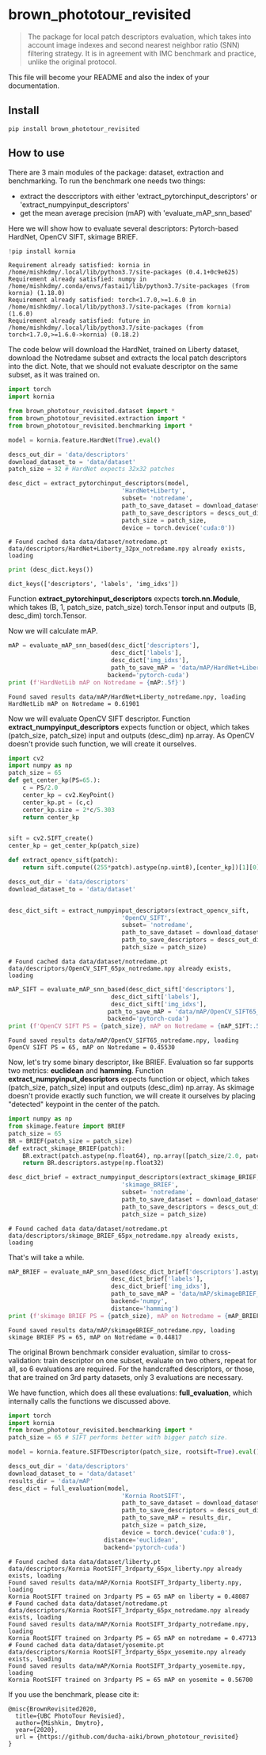 
# brown_phototour_revisited
> The package for local patch descriptors evaluation, which takes into account image indexes and second nearest neighbor ratio (SNN) filtering strategy. It is in agreement with IMC benchmark and practice, unlike the original protocol.


This file will become your README and also the index of your documentation.

## Install

`pip install brown_phototour_revisited`

## How to use

There are 3 main modules of the package: dataset, extraction and benchmarking. 
To run the benchmark one needs two things:
 - extract the desccriptors with either 'extract_pytorchinput_descriptors' or 'extract_numpyinput_descriptors'
 - get the mean average precision (mAP) with 'evaluate_mAP_snn_based'
 
Here we will show how to evaluate several descriptors: Pytorch-based HardNet, OpenCV SIFT, skimage BRIEF.



```python
!pip install kornia
```

    Requirement already satisfied: kornia in /home/mishkdmy/.local/lib/python3.7/site-packages (0.4.1+0c9e625)
    Requirement already satisfied: numpy in /home/mishkdmy/.conda/envs/fastai1/lib/python3.7/site-packages (from kornia) (1.18.0)
    Requirement already satisfied: torch<1.7.0,>=1.6.0 in /home/mishkdmy/.local/lib/python3.7/site-packages (from kornia) (1.6.0)
    Requirement already satisfied: future in /home/mishkdmy/.local/lib/python3.7/site-packages (from torch<1.7.0,>=1.6.0->kornia) (0.18.2)


The code below will download the HardNet, trained on Liberty dataset, download the Notredame subset and extracts the local patch descriptors into the dict. Note, that we should not evaluate descriptor on the same subset, as it was trained on.

```python
import torch
import kornia

from brown_phototour_revisited.dataset import *
from brown_phototour_revisited.extraction import *
from brown_phototour_revisited.benchmarking import *

model = kornia.feature.HardNet(True).eval()

descs_out_dir = 'data/descriptors'
download_dataset_to = 'data/dataset'
patch_size = 32 # HardNet expects 32x32 patches

desc_dict = extract_pytorchinput_descriptors(model,
                                'HardNet+Liberty',
                                subset= 'notredame', 
                                path_to_save_dataset = download_dataset_to,
                                path_to_save_descriptors = descs_out_dir,
                                patch_size = patch_size, 
                                device = torch.device('cuda:0'))
```

    # Found cached data data/dataset/notredame.pt
    data/descriptors/HardNet+Liberty_32px_notredame.npy already exists, loading


```python
print (desc_dict.keys())
```

    dict_keys(['descriptors', 'labels', 'img_idxs'])


Function **extract_pytorchinput_descriptors** expects **torch.nn.Module**, which takes (B, 1, patch_size, patch_size) torch.Tensor input and outputs (B, desc_dim) torch.Tensor.

Now we will calculate mAP.

```python
mAP = evaluate_mAP_snn_based(desc_dict['descriptors'],
                             desc_dict['labels'], 
                             desc_dict['img_idxs'],
                             path_to_save_mAP = 'data/mAP/HardNet+Liberty_notredame.npy',
                            backend='pytorch-cuda')
print (f'HardNetLib mAP on Notredame = {mAP:.5f}')
```

    Found saved results data/mAP/HardNet+Liberty_notredame.npy, loading
    HardNetLib mAP on Notredame = 0.61901


Now we will evaluate OpenCV SIFT descriptor. 
Function **extract_numpyinput_descriptors** expects function or object, which takes (patch_size, patch_size) input and outputs (desc_dim) np.array.
As OpenCV doesn't provide such function, we will create it ourselves.

```python
import cv2
import numpy as np
patch_size = 65
def get_center_kp(PS=65.):
    c = PS/2.0
    center_kp = cv2.KeyPoint()
    center_kp.pt = (c,c)
    center_kp.size = 2*c/5.303
    return center_kp


sift = cv2.SIFT_create()
center_kp = get_center_kp(patch_size)

def extract_opencv_sift(patch):
    return sift.compute((255*patch).astype(np.uint8),[center_kp])[1][0].reshape(128)

descs_out_dir = 'data/descriptors'
download_dataset_to = 'data/dataset'


desc_dict_sift = extract_numpyinput_descriptors(extract_opencv_sift,
                                'OpenCV_SIFT',
                                subset= 'notredame', 
                                path_to_save_dataset = download_dataset_to,
                                path_to_save_descriptors = descs_out_dir,
                                patch_size = patch_size)
```

    # Found cached data data/dataset/notredame.pt
    data/descriptors/OpenCV_SIFT_65px_notredame.npy already exists, loading


```python
mAP_SIFT = evaluate_mAP_snn_based(desc_dict_sift['descriptors'],
                             desc_dict_sift['labels'], 
                             desc_dict_sift['img_idxs'],
                            path_to_save_mAP = 'data/mAP/OpenCV_SIFT65_notredame.npy',
                            backend='pytorch-cuda')
print (f'OpenCV SIFT PS = {patch_size}, mAP on Notredame = {mAP_SIFT:.5f}')
```

    Found saved results data/mAP/OpenCV_SIFT65_notredame.npy, loading
    OpenCV SIFT PS = 65, mAP on Notredame = 0.45530


Now, let's try some binary descriptor, like BRIEF. Evaluation so far supports two metrics: **euclidean** and **hamming**.
Function **extract_numpyinput_descriptors** expects function or object, which takes (patch_size, patch_size) input and outputs (desc_dim) np.array.
As skimage doesn't provide exactly such function, we will create it ourselves by placing "detected" keypoint in the center of the patch.

```python
import numpy as np
from skimage.feature import BRIEF
patch_size = 65
BR = BRIEF(patch_size = patch_size)
def extract_skimage_BRIEF(patch):
    BR.extract(patch.astype(np.float64), np.array([patch_size/2.0, patch_size/2.0]).reshape(1,2))
    return BR.descriptors.astype(np.float32)

desc_dict_brief = extract_numpyinput_descriptors(extract_skimage_BRIEF,
                                'skimage_BRIEF',
                                subset= 'notredame', 
                                path_to_save_dataset = download_dataset_to,
                                path_to_save_descriptors = descs_out_dir,
                                patch_size = patch_size)
```

    # Found cached data data/dataset/notredame.pt
    data/descriptors/skimage_BRIEF_65px_notredame.npy already exists, loading


That's will take a while. 

```python
mAP_BRIEF = evaluate_mAP_snn_based(desc_dict_brief['descriptors'].astype(np.bool),
                             desc_dict_brief['labels'], 
                             desc_dict_brief['img_idxs'],
                             path_to_save_mAP = 'data/mAP/skimageBRIEF_notredame.npy',
                             backend='numpy',
                             distance='hamming')
print (f'skimage BRIEF PS = {patch_size}, mAP on Notredame = {mAP_BRIEF:.5f}')
```

    Found saved results data/mAP/skimageBRIEF_notredame.npy, loading
    skimage BRIEF PS = 65, mAP on Notredame = 0.44817


The original Brown benchmark consider evaluation, similar to cross-validation: train descriptor on one subset, evaluate on two others, repeat for all, so 6 evaluations are required. 
For the handcrafted descriptors, or those, that are trained on 3rd party datasets, only 3 evaluations are necessary. 

We have function, which does all these evaluations: **full_evaluation**, which internally calls the functions we discussed above.

```python
import torch
import kornia
from brown_phototour_revisited.benchmarking import *
patch_size = 65 # SIFT performs better with bigger patch size.

model = kornia.feature.SIFTDescriptor(patch_size, rootsift=True).eval()

descs_out_dir = 'data/descriptors'
download_dataset_to = 'data/dataset'
results_dir = 'data/mAP'
desc_dict = full_evaluation(model,
                                'Kornia RootSIFT',
                                path_to_save_dataset = download_dataset_to,
                                path_to_save_descriptors = descs_out_dir,
                                path_to_save_mAP = results_dir,
                                patch_size = patch_size, 
                                device = torch.device('cuda:0'), 
                           distance='euclidean',
                           backend='pytorch-cuda')
```

    # Found cached data data/dataset/liberty.pt
    data/descriptors/Kornia RootSIFT_3rdparty_65px_liberty.npy already exists, loading
    Found saved results data/mAP/Kornia RootSIFT_3rdparty_liberty.npy, loading
    Kornia RootSIFT trained on 3rdparty PS = 65 mAP on liberty = 0.48087
    # Found cached data data/dataset/notredame.pt
    data/descriptors/Kornia RootSIFT_3rdparty_65px_notredame.npy already exists, loading
    Found saved results data/mAP/Kornia RootSIFT_3rdparty_notredame.npy, loading
    Kornia RootSIFT trained on 3rdparty PS = 65 mAP on notredame = 0.47713
    # Found cached data data/dataset/yosemite.pt
    data/descriptors/Kornia RootSIFT_3rdparty_65px_yosemite.npy already exists, loading
    Found saved results data/mAP/Kornia RootSIFT_3rdparty_yosemite.npy, loading
    Kornia RootSIFT trained on 3rdparty PS = 65 mAP on yosemite = 0.56700


If you use the benchmark, please cite it:

    @misc{BrownRevisited2020,
      title={UBC PhotoTour Revisied},
      author={Mishkin, Dmytro},
      year={2020},
      url = {https://github.com/ducha-aiki/brown_phototour_revisited}
    }
